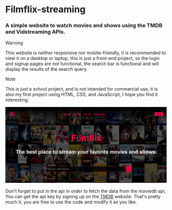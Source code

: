# Filmflix-streaming
### A simple website to watch movies and shows using the TMDB and Vidstreaming APIs.

> [!WARNING]
> This website is neither responsive nor mobile-friendly, it is recommended to view it on a desktop or laptop, this is just a front-end project, so the login and signup pages are not functional, the search bar is functional and will display the results of the search query.

> [!NOTE]
> This is just a school project, and is not intended for commercial use, it is also my first project using HTML, CSS, and JavaScript, I hope you find it interesting.

![Homw Page.](Filmflix.png)

Don't forget to put in the api in order to fetch the data from the moviedb api, You can get the api key by signing up on the [TMDB](https://www.themoviedb.org/) website.
That's pretty much it, you are free to use the code and modify it as you like. 
